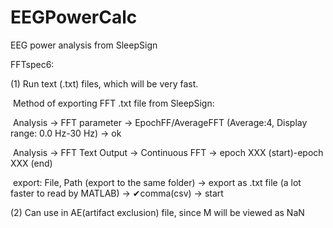 # EEGPowerCalc
 EEG power analysis from SleepSign

FFTspec6: 



(1) Run text (.txt) files, which will be very fast.



​	Method of exporting FFT .txt file from SleepSign: 

​	Analysis → FFT parameter → EpochFF/AverageFFT (Average:4, Display range: 0.0 Hz-30 Hz) → ok

​	Analysis → FFT Text Output → Continuous FFT → epoch XXX (start)-epoch XXX (end) 

​	export: File, Path (export to the same folder) → export as .txt file (a lot faster to read by MATLAB) → ✔︎comma(csv) → start



(2) Can use in AE(artifact exclusion) file, since M will be viewed as NaN